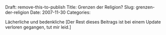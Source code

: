 Draft: remove-this-to-publish
Title: Grenzen der Religion?
Slug: grenzen-der-religion
Date: 2007-11-30
Categories:

Lächerliche und bedenkliche [Der Rest dieses Beitrags ist bei einem Update verloren gegangen, tut mir leid.]

